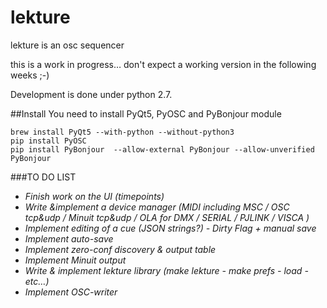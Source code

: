 # lekture
lekture is an osc sequencer

this is a work in progress… don't expect a working version in the following weeks ;-)

Development is done under python 2.7.

##Install
You need to install PyQt5, PyOSC and PyBonjour module

    brew install PyQt5 --with-python --without-python3
    pip install PyOSC
    pip install PyBonjour  --allow-external PyBonjour --allow-unverified PyBonjour

###TO DO LIST
* *Finish work on the UI (timepoints)*
* *Write &implement a device manager (MIDI including MSC / OSC tcp&udp / Minuit tcp&udp / OLA for DMX / SERIAL / PJLINK / VISCA )*    
* *Implement editing of a cue (JSON strings?) - Dirty Flag + manual save*    
* *Implement auto-save*    
* *Implement zero-conf discovery & output table*     
* *Implement Minuit output*     
* *Write & implement lekture library (make lekture - make prefs - load - etc…)*     
* *Implement OSC-writer*     
